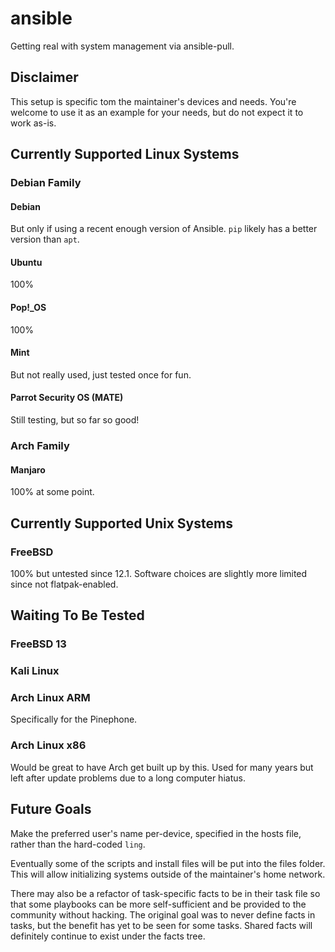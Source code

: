 # ansible
Getting real with system management via ansible-pull.

## Disclaimer
This setup is specific tom the maintainer's devices and needs. You're welcome to use it as an example for your needs, but do not expect it to work as-is.

## Currently Supported Linux Systems
### Debian Family
#### Debian
But only if using a recent enough version of Ansible. `pip` likely has a better version than `apt`.
#### Ubuntu
100%
#### Pop!_OS
100%
#### Mint
But not really used, just tested once for fun.
#### Parrot Security OS (MATE)
Still testing, but so far so good!

### Arch Family
#### Manjaro
100% at some point.

## Currently Supported Unix Systems
### FreeBSD
100% but untested since 12.1.
Software choices are slightly more limited since not flatpak-enabled.

## Waiting To Be Tested
### FreeBSD 13
### Kali Linux
### Arch Linux ARM 
Specifically for the Pinephone.
### Arch Linux x86
Would be great to have Arch get built up by this. Used for many years but left after update problems due to a long computer hiatus.

## Future Goals
Make the preferred user's name per-device, specified in the hosts file, rather than the hard-coded `ling`.

Eventually some of the scripts and install files will be put into the files folder. This will allow initializing systems outside of the maintainer's home network. 

There may also be a refactor of task-specific facts to be in their task file so that some playbooks can be more self-sufficient and be provided to the community without hacking. The original goal was to never define facts in tasks, but the benefit has yet to be seen for some tasks. Shared facts will definitely continue to exist under the facts tree.
